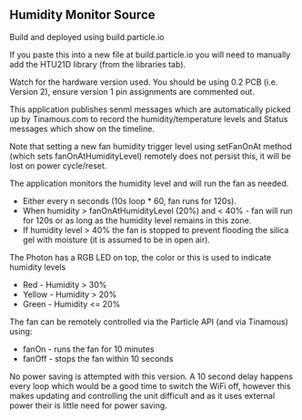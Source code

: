 Humidity Monitor Source
-----------------------

Build and deployed using build.particle.io

If you paste this into a new file at build.particle.io you will need to manually add the HTU21D library (from the libraries tab).

Watch for the hardware version used. You should be using 0.2 PCB (i.e. Version 2), ensure version 1 pin assignments are commented out.

This application publishes senml messages which are automatically picked up by Tinamous.com to record the humidity/temperature levels and Status messages which show on the timeline.

Note that setting a new fan humidity trigger level using setFanOnAt method (which sets fanOnAtHumidityLevel) remotely does not persist this, it will be lost on power cycle/reset.

The application monitors the humidity level and will run the fan as needed.
* Either every n seconds (10s loop * 60, fan runs for 120s).
* When humidity > fanOnAtHumidityLevel (20%) and < 40% - fan will run for 120s or as long as the humidity level remains in this zone.
* If humidity level > 40% the fan is stopped to prevent flooding the silica gel with moisture (it is assumed to be in open air).

The Photon has a RGB LED on top, the color or this is used to indicate humidity levels
* Red - Humidity > 30%
* Yellow - Humidity > 20%
* Green - Humidity <= 20%

The fan can be remotely controlled via the Particle API (and via Tinamous) using:
* fanOn - runs the fan for 10 minutes
* fanOff - stops the fan within 10 seconds

No power saving is attempted with this version. A 10 second delay happens every loop which would be a good time to switch the WiFi off, however this makes updating and controlling the unit difficult and as it uses external power their is little need for power saving.